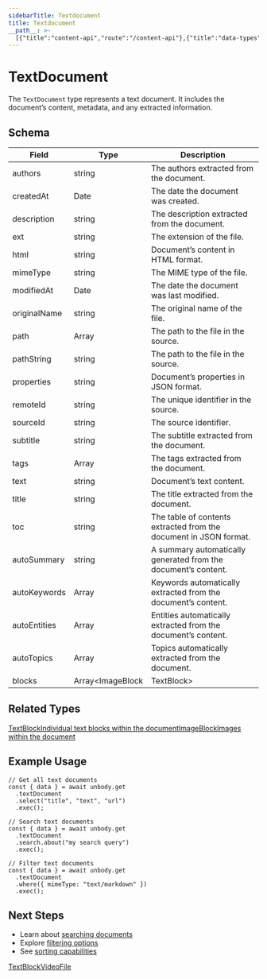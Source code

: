 ```yaml
---
sidebarTitle: Textdocument
title: Textdocument
__path__: >-
  [{"title":"content-api","route":"/content-api"},{"title":"data-types","route":"/content-api/data-types"},{"title":"Textdocument","route":"/content-api/data-types/textdocument"}]
---
```


# TextDocument

The `TextDocument` type represents a text document. It includes the document’s content, metadata, and any extracted information.

## Schema

| Field | Type | Description |
| --- | --- | --- |
| authors | string | The authors extracted from the document. |
| createdAt | Date | The date the document was created. |
| description | string | The description extracted from the document. |
| ext | string | The extension of the file. |
| html | string | Document’s content in HTML format. |
| mimeType | string | The MIME type of the file. |
| modifiedAt | Date | The date the document was last modified. |
| originalName | string | The original name of the file. |
| path | Array<string> | The path to the file in the source. |
| pathString | string | The path to the file in the source. |
| properties | string | Document’s properties in JSON format. |
| remoteId | string | The unique identifier in the source. |
| sourceId | string | The source identifier. |
| subtitle | string | The subtitle extracted from the document. |
| tags | Array<string> | The tags extracted from the document. |
| text | string | Document’s text content. |
| title | string | The title extracted from the document. |
| toc | string | The table of contents extracted from the document in JSON format. |
| autoSummary | string | A summary automatically generated from the document’s content. |
| autoKeywords | Array<string> | Keywords automatically extracted from the document’s content. |
| autoEntities | Array<string> | Entities automatically extracted from the document’s content. |
| autoTopics | Array<string> | Topics automatically extracted from the document. |
| blocks | Array<ImageBlock | TextBlock> | The content blocks of the document. |

## Related Types

[TextBlockIndividual text blocks within the document](/content-api/data-types/textblock)[ImageBlockImages within the document](/content-api/data-types/imageblock)

## Example Usage

```
// Get all text documents
const { data } = await unbody.get
  .textDocument
  .select("title", "text", "url")
  .exec();
 
// Search text documents
const { data } = await unbody.get
  .textDocument
  .search.about("my search query")
  .exec();
 
// Filter text documents
const { data } = await unbody.get
  .textDocument
  .where({ mimeType: "text/markdown" })
  .exec();
```

## Next Steps

-   Learn about [searching documents](/content-api/search)
-   Explore [filtering options](/content-api/filters)
-   See [sorting capabilities](/content-api/sorting)

[TextBlock](/content-api/data-types/textblock "TextBlock")[VideoFile](/content-api/data-types/videofile "VideoFile")
